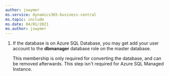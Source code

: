 ```yaml
---
author: jswymer
ms.service: dynamics365-business-central
ms.topic: include
ms.date: 04/01/2021
ms.author: jswymer
---
```


1. If the database is on Azure SQL Database, you may get add your user account to the **dbmanager** database role on the master database.

   This membership is only required for converting the database, and can be removed afterwards. This step isn't required for Azure SQL Managed Instance.
